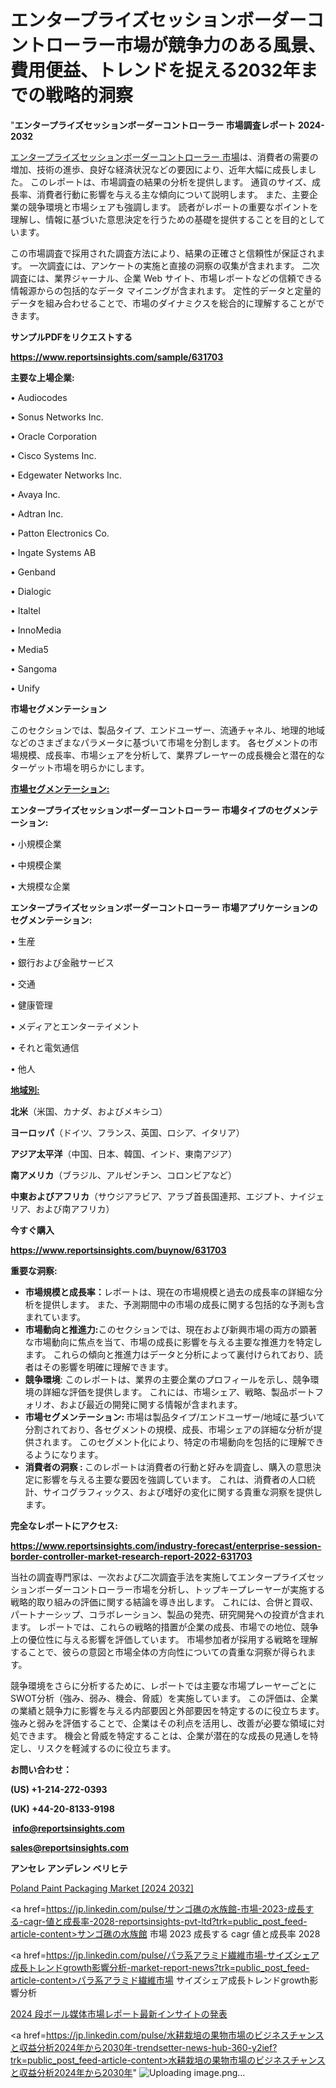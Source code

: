 # エンタープライズセッションボーダーコントローラー市場が競争力のある風景、費用便益、トレンドを捉える2032年までの戦略的洞察

"<strong>エンタープライズセッションボーダーコントローラー 市場調査レポート 2024-2032</strong>

<a href=https://www.reportsinsights.com/sample/631703>エンタープライズセッションボーダーコントローラー 市場</a>は、消費者の需要の増加、技術の進歩、良好な経済状況などの要因により、近年大幅に成長しました。 このレポートは、市場調査の結果の分析を提供します。 通貨のサイズ、成長率、消費者行動に影響を与える主な傾向について説明します。 また、主要企業の競争環境と市場シェアも強調します。 読者がレポートの重要なポイントを理解し、情報に基づいた意思決定を行うための基礎を提供することを目的としています。

この市場調査で採用された調査方法により、結果の正確さと信頼性が保証されます。 一次調査には、アンケートの実施と直接の洞察の収集が含まれます。 二次調査には、業界ジャーナル、企業 Web サイト、市場レポートなどの信頼できる情報源からの包括的なデータ マイニングが含まれます。 定性的データと定量的データを組み合わせることで、市場のダイナミクスを総合的に理解することができます。

<strong><b>サンプルPDFをリクエストする</b></strong>

<a href=https://www.reportsinsights.com/sample/631703><strong><u>https://www.reportsinsights.com/sample/631703</u></strong></a>

<strong>主要な上場企業:</strong>

• Audiocodes

• Sonus Networks Inc.

• Oracle Corporation

• Cisco Systems Inc.

• Edgewater Networks Inc.

• Avaya Inc.

• Adtran Inc.

• Patton Electronics Co.

• Ingate Systems AB

• Genband

• Dialogic

• Italtel

• InnoMedia

• Media5

• Sangoma

• Unify

<strong>市場セグメンテーション</strong>

このセクションでは、製品タイプ、エンドユーザー、流通チャネル、地理的地域などのさまざまなパラメータに基づいて市場を分割します。 各セグメントの市場規模、成長率、市場シェアを分析して、業界プレーヤーの成長機会と潜在的なターゲット市場を明らかにします。

<strong><u>市場セグメンテーション</u></strong><strong><u>:</u></strong>

<strong>エンタープライズセッションボーダーコントローラー 市場タイプのセグメンテーション:</strong>

• 小規模企業

• 中規模企業

• 大規模な企業

<strong>エンタープライズセッションボーダーコントローラー 市場アプリケーションのセグメンテーション:</strong>

• 生産

• 銀行および金融サービス

• 交通

• 健康管理

• メディアとエンターテイメント

• それと電気通信

• 他人

<strong><u>地域別</u></strong><strong><u>:</u></strong>

<strong>北米</strong>（米国、カナダ、およびメキシコ）

<strong>ヨーロッパ</strong>（ドイツ、フランス、英国、ロシア、イタリア）

<strong>アジア太平洋</strong>（中国、日本、韓国、インド、東南アジア）

<strong>南アメリカ</strong>（ブラジル、アルゼンチン、コロンビアなど）

<strong>中東およびアフリカ</strong>（サウジアラビア、アラブ首長国連邦、エジプト、ナイジェリア、および南アフリカ）

<strong>今すぐ購入</strong>

<a href=https://www.reportsinsights.com/buynow/631703><strong><u>https://www.reportsinsights.com/buynow/631703</u></strong></a>

<strong>重要な洞察:</strong>
<ul>
  <li><strong>市場規模と成長率：</strong>レポートは、現在の市場規模と過去の成長率の詳細な分析を提供します。 また、予測期間中の市場の成長に関する包括的な予測も含まれています。</li>
  <li><strong>市場動向と推進力:</strong>このセクションでは、現在および新興市場の両方の顕著な市場動向に焦点を当て、市場の成長に影響を与える主要な推進力を特定します。 これらの傾向と推進力はデータと分析によって裏付けられており、読者はその影響を明確に理解できます。</li>
  <li><strong>競争環境</strong>: このレポートは、業界の主要企業のプロフィールを示し、競争環境の詳細な評価を提供します。 これには、市場シェア、戦略、製品ポートフォリオ、および最近の開発に関する情報が含まれます。</li>
  <li><strong>市場セグメンテーション: </strong>市場は製品タイプ/エンドユーザー/地域に基づいて分割されており、各セグメントの規模、成長、市場シェアの詳細な分析が提供されます。 このセグメント化により、特定の市場動向を包括的に理解できるようになります。</li>
  <li><strong>消費者の洞察 : </strong>このレポートは消費者の行動と好みを調査し、購入の意思決定に影響を与える主要な要因を強調しています。 これは、消費者の人口統計、サイコグラフィックス、および嗜好の変化に関する貴重な洞察を提供します。</li>
</ul>
<strong>完全なレポートにアクセス:</strong>

<a href=https://www.reportsinsights.com/industry-forecast/enterprise-session-border-controller-market-research-report-2022-631703><strong><u><b>https://www.reportsinsights.com/industry-forecast/enterprise-session-border-controller-market-research-report-2022-631703</b></u></strong></a>

当社の調査専門家は、一次および二次調査手法を実施してエンタープライズセッションボーダーコントローラー市場を分析し、トップキープレーヤーが実施する戦略的取り組みの評価に関する結論を導き出します。 これには、合併と買収、パートナーシップ、コラボレーション、製品の発売、研究開発への投資が含まれます。 レポートでは、これらの戦略的措置が企業の成長、市場での地位、競争上の優位性に与える影響を評価しています。 市場参加者が採用する戦略を理解することで、彼らの意図と市場全体の方向性についての貴重な洞察が得られます。

競争環境をさらに分析するために、レポートでは主要な市場プレーヤーごとにSWOT分析（強み、弱み、機会、脅威）を実施しています。 この評価は、企業の業績と競争力に影響を与える内部要因と外部要因を特定するのに役立ちます。 強みと弱みを評価することで、企業はその利点を活用し、改善が必要な領域に対処できます。 機会と脅威を特定することは、企業が潜在的な成長の見通しを特定し、リスクを軽減するのに役立ちます。

<strong>お問い合わせ：</strong>

<strong>(US) +1-214-272-0393</strong>

<strong>(UK) +44-20-8133-9198</strong>

<strong> </strong><a href=info@reportsinsights.com><strong><u>info@reportsinsights.com</u></strong></a>

<a href=sales@reportsinsights.com><strong><u>sales@reportsinsights.com</u></strong></a>

<strong>アンセレ アンデレン ベリヒテ</strong>

<a href=https://www.linkedin.com/pulse/poland-paint-packaging-market-2024-strategical-analysis-mj3nf/>Poland Paint Packaging Market [2024 2032]</a>

<a href=https://jp.linkedin.com/pulse/サンゴ礁の水族館-市場-2023-成長する-cagr-値と成長率-2028-reportsinsights-pvt-ltd?trk=public_post_feed-article-content>サンゴ礁の水族館 市場 2023 成長する cagr 値と成長率 2028</a>

<a href=https://jp.linkedin.com/pulse/パラ系アラミド繊維市場-サイズシェア成長トレンドgrowth影響分析-market-report-news?trk=public_post_feed-article-content>パラ系アラミド繊維市場 サイズシェア成長トレンドgrowth影響分析</a>

<a href=https://www.linkedin.com/pulse/2024-段ボール媒体市場レポート最新インサイトの発表-reports-insights-expert-oewue/>2024 段ボール媒体市場レポート最新インサイトの発表</a>

<a href=https://jp.linkedin.com/pulse/水耕栽培の果物市場のビジネスチャンスと収益分析2024年から2030年-trendsetter-news-hub-360-y2ief?trk=public_post_feed-article-content>水耕栽培の果物市場のビジネスチャンスと収益分析2024年から2030年</a>"
![Uploading image.png…]()
